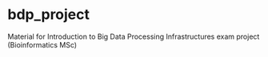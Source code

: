 # bdp_project
Material for Introduction to Big Data Processing Infrastructures exam project (Bioinformatics MSc)
